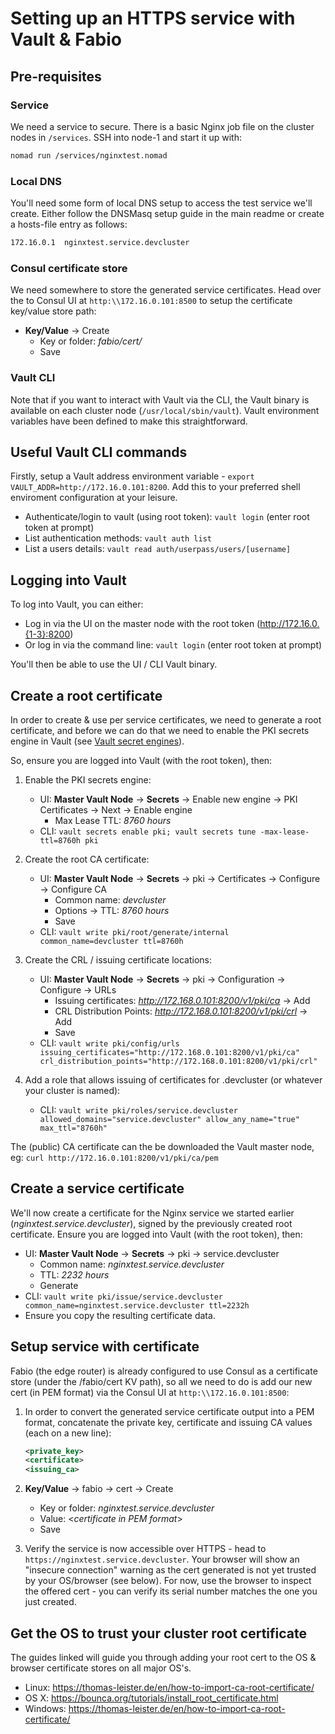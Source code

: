 # Setting up an HTTPS service with Vault & Fabio

## Pre-requisites

### Service

We need a service to secure. There is a basic Nginx job file on the cluster nodes in `/services`. SSH into node-1 and start it up with:

```bash
nomad run /services/nginxtest.nomad
```

### Local DNS

You'll need some form of local DNS setup to access the test service we'll create. Either follow the DNSMasq setup guide in the main readme or create a hosts-file entry as follows:

```bash
172.16.0.1  nginxtest.service.devcluster
```

### Consul certificate store

We need somewhere to store the generated service certificates. Head over the to Consul UI at `http:\\172.16.0.101:8500` to setup the certificate key/value store path:

- __Key/Value__ -> Create
  - Key or folder: *fabio/cert/*
  - Save

### Vault CLI

Note that if you want to interact with Vault via the CLI, the Vault binary is available on each cluster node (`/usr/local/sbin/vault`). Vault environment variables have been defined to make this straightforward.

## Useful Vault CLI commands

Firstly, setup a Vault address environment variable - `export VAULT_ADDR=http://172.16.0.101:8200`. Add this to your preferred shell enviroment configuration at your leisure.

- Authenticate/login to vault (using root token): `vault login` (enter root token at prompt)
- List authentication methods: `vault auth list`
- List a users details: `vault read auth/userpass/users/[username]`

## Logging into Vault

To log into Vault, you can either:

- Log in via the UI on the master node with the root token (http://172.16.0.{1-3}:8200)
- Or log in via the command line: `vault login` (enter root token at prompt)

You'll then be able to use the UI / CLI Vault binary.

## Create a root certificate

In order to create & use per service certificates, we need to generate a root certificate, and before we can do that we need to enable the PKI secrets engine in Vault (see [Vault secret engines](https://www.vaultproject.io/docs/secrets/index.html)).

So, ensure you are logged into Vault (with the root token), then:

1. Enable the PKI secrets engine:
    - UI: __Master Vault Node__ -> __Secrets__ -> Enable new engine -> PKI Certificates -> Next -> Enable engine
      - Max Lease TTL: *8760 hours*
    - CLI: `vault secrets enable pki; vault secrets tune -max-lease-ttl=8760h pki`

2. Create the root CA certificate:
    - UI: __Master Vault Node__ -> __Secrets__ -> pki -> Certificates -> Configure -> Configure CA
      - Common name: *devcluster*
      - Options -> TTL: *8760 hours*
      - Save
    - CLI: `vault write pki/root/generate/internal common_name=devcluster ttl=8760h`

3. Create the CRL / issuing certificate locations:
   - UI: __Master Vault Node__ -> __Secrets__ -> pki -> Configuration -> Configure -> URLs
     - Issuing certificates: *http://172.168.0.101:8200/v1/pki/ca* -> Add
     - CRL Distribution Points: *http://172.168.0.101:8200/v1/pki/crl* -> Add
     - Save
   - CLI: `vault write pki/config/urls issuing_certificates="http://172.168.0.101:8200/v1/pki/ca" crl_distribution_points="http://172.168.0.101:8200/v1/pki/crl"`

4. Add a role that allows issuing of certificates for <service>.devcluster (or whatever your cluster is named):
   - CLI: `vault write pki/roles/service.devcluster allowed_domains="service.devcluster" allow_any_name="true" max_ttl="8760h"`

The (public) CA certificate can the be downloaded the Vault master node, eg: `curl http://172.16.0.101:8200/v1/pki/ca/pem`

## Create a service certificate

We'll now create a certificate for the Nginx service we started earlier (*nginxtest.service.devcluster*), signed by the previously created root certificate. Ensure you are logged into Vault (with the root token), then:

- UI: __Master Vault Node__ -> __Secrets__ -> pki -> service.devcluster
  - Common name: *nginxtest.service.devcluster*
  - TTL: *2232 hours*
  - Generate
- CLI: `vault write pki/issue/service.devcluster common_name=nginxtest.service.devcluster ttl=2232h`
- Ensure you copy the resulting certificate data.

## Setup service with certificate

Fabio (the edge router) is already configured to use Consul as a certificate store (under the /fabio/cert KV path), so all we need to do is add our new cert (in PEM format) via the Consul UI at `http:\\172.16.0.101:8500`:

1. In order to convert the generated service certificate output into a PEM format, concatenate the private key, certificate and issuing CA values (each on a new line):
    ```xml
    <private_key>
    <certificate>
    <issuing_ca>
    ```
2. __Key/Value__ -> fabio -> cert -> Create
    - Key or folder: *nginxtest.service.devcluster*
    - Value: <*certificate in PEM format*>
    - Save

3. Verify the service is now accessible over HTTPS - head to `https://nginxtest.service.devcluster`. Your browser will show an "insecure connection" warning as the cert generated is not yet trusted by your OS/browser (see below). For now, use the browser to inspect the offered cert - you can verify its serial number matches the one you just created.

## Get the OS to trust your cluster root certificate

The guides linked will guide you through adding your root cert to the OS & browser certificate stores on all major OS's.

- Linux: https://thomas-leister.de/en/how-to-import-ca-root-certificate/
- OS X: https://bounca.org/tutorials/install_root_certificate.html
- Windows: https://thomas-leister.de/en/how-to-import-ca-root-certificate/
